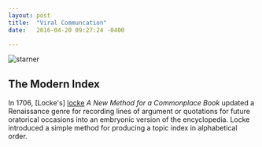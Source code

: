 ```yaml
---
layout: post
title:  "Viral Communcation"
date:   2016-04-20 09:27:24 -0400

---
```

![starner]({{site.baseurl}}/assets/locke_common.jpg)

## The Modern Index
In 1706, [Locke's] [locke] *A New Method for a Commonplace Book* updated a Renaissance genre for recording lines of argument or quotations for future oratorical occasions into an embryonic version of the encyclopedia. Locke introduced a simple method for producing a topic index in alphabetical order. 



[locke]: https://en.wikipedia.org/wiki/John_Locke

